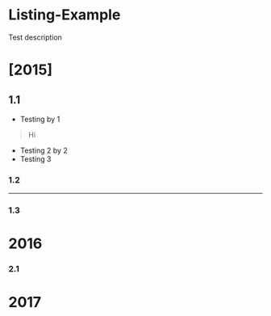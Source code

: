 # Listing-Example
Test description
# [2015]

## 1.1
* Testing by 1
> Hi
* Testing 2 by 2
* Testing 3

### 1.2

___

### 1.3

# 2016

### 2.1

# 2017
